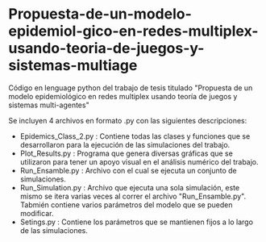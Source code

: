 # Propuesta-de-un-modelo-epidemiol-gico-en-redes-multiplex-usando-teoria-de-juegos-y-sistemas-multiage
Código en lenguage python del trabajo de tesis titulado "Propuesta de un modelo epidemiológico en redes multiplex usando teoría de juegos y sistemas multi-agentes"


Se incluyen 4 archivos en formato .py con las siguientes descripciones:
-   Epidemics_Class_2.py :    Contiene todas las clases y funciones que se desarrollaron para la ejecución de las simulaciones del trabajo.
-   Plot_Results.py :         Programa que genera diversas gráficas que se utilizaron para tener un apoyo visual en el análisis numérico del trabajo.
-   Run_Ensamble.py :         Archivo con el cual se ejecuta un conjunto de simulaciones.
-   Run_Simulation.py :       Archivo que ejecuta una sola simulación, este mismo se itera varias veces al correr el archivo "Run_Ensamble.py". Tabmién contiene varios                                 parámetros del modelo que se pueden modificar.
-   Setings.py :              Contiene los parámetros que se mantienen fijos a lo largo de las simulaciones. 
